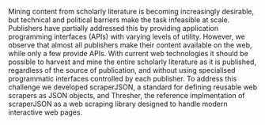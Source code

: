 Mining content from scholarly literature is becoming increasingly desirable, but technical and political barriers make the task infeasible at scale. Publishers have partially addressed this by providing application programming interfaces (APIs) with varying levels of utility. However, we observe that almost all publishers make their content available on the web, while only a few provide APIs. With current web technologies it should be possible to harvest and mine the entire scholarly literature as it is published, regardless of the source of publication, and without using specialised programmatic interfaces controlled by each publisher. To address this challenge we developed scraperJSON, a standard for defining reusable web scrapers as JSON objects, and Thresher, the reference implmentation of scraperJSON as a web scraping library designed to handle modern interactive web pages.